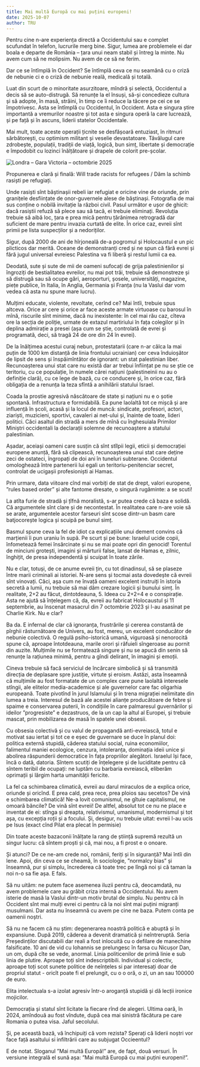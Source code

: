 ```yaml
---
title: Mai multă Europă cu mai puțini europeni!
date: 2025-10-07
author: TRU
---
```

Pentru cine n-are experiența directă a Occidentului sau e complet scufundat în telefon, lucrurile merg bine. Sigur, lumea are problemele ei dar boala e departe de România – țara unui neam stabil și întreg la minte. Nu avem cum să ne molipsim. Nu avem de ce să ne ferim.

Dar ce se întîmplă în Occident? Se întîmplă ceva ce nu seamănă cu o criză de nebunie ci e o criză de nebunie reală, medicală și totală.

Luat din scurt de o minoritate asurzitoare, mîndră și selectă, Occidentul a decis să se auto-distrugă. Să renunțe la el însuși, să-și concedieze cultura și să adopte, în masă, străini, în timp ce îi reduce la tăcere pe cei ce se împotrivesc. Asta se întîmplă cu Occidentul, în Occident. Asta e singura știre importantă a vremurilor noastre și tot asta e singura operă la care lucrează, și pe față și în ascuns, liderii statelor Occidentale.

Mai mult, toate aceste operații țicnite se desfășoară entuziast, în ritmuri sărbătorești, cu optimism militant și veselie devastatoare. Tăvălugul care zdrobește, populații, tradiții de viață, logică, bun simț, libertate și democrație  e împodobit cu lozinci înălțătoare și drapele de colorit pre-școlar.

![](/images/uploads/foto.jpg "Londra – Gara Victoria – octombrie 2025")

Propunerea e clară și finală: Will trade racists for refugees / Dăm la schimb rasiști pe refugiați.

Unde rasiști sînt băștinașii rebeli iar refugiat e oricine vine de oriunde, prin granițele desființate de onor-guvernele alese de băștinași. Fotografia de mai sus conține o nobilă invitație la război civil. Pasul următor e ușor de ghicit: dacă rasiștii refuză să plece sau să tacă, ei trebuie eliminați. Revoluția trebuie să aibă loc, țara e prea mică pentru țărănimea retrogradă dar suficient de mare pentru invazia curtată de elite. În orice caz, evreii sînt primii pe lista suspecților și a nedoriților.

Sigur, după 2000 de ani de hîrjoneală de-a pogromul și Holocaustul e un pic plicticos dar merită. Oceane de demonstranți cred și ne spun că fără evrei și fără jugul universal evreiesc Palestina va fi liberă și restul lumii ca ea.  

Deodată, sute și sute de mii de oameni sufocați de grija palestinienilor și îngroziți de bestialitatea evreilor, nu mai pot trăi, trebuie să demonstreze și să distrugă sau să ocupe gări, aeroporturi, șosele, universități, magazine, piețe publice, în Italia, în Anglia, Germania și Franța (nu la Vaslui dar vom vedea că asta nu spune mare lucru).

Mulțimi educate, violente, revoltate, cerînd ce? Mai întîi, trebuie spus altceva. Orice ar cere și orice ar face aceste armate virtuoase cu barosul în mînă, riscurile sînt minime, dacă nu inexistente: în cel mai rău caz, cîteva ore la secția de poliție, urmate de extazul martiriului în fața colegilor și în deplina admirație a presei (așa cum se știe, controlată de evrei și programată, deci, să tragă 24 de ore din 24 în evrei).

De la înălțimea acestui curaj nebun, protestatarii (care n-ar călca la mai puțin de 1000 km distanță de linia frontului ucrainian) cer ceva înduioșător de lipsit de sens și înspăimîntător de ignorant: un stat palestinian liber. Recunoașterea unui stat care nu există dar ar trebui înființat pe nu se știe ce teritoriu, cu ce populație, în numele cărei națiuni (palestineinii nu au o definiție clară), cu ce lege de bază, cu ce conducere și, în orice caz, fără obligația de a renunța la teza sfîntă a anihilării statului Israel.

Coada la prostie agresivă născătoare de state și națiuni nu e o șotie spontană. Infrastructura e formidabilă. Ea pune laolaltă tot ce mișcă și are influență în școli, acasă și la locul de muncă: sindicate, profesori, actori, ziariști, muzicieni, sportivi, cavaleri ai net-ului și, înainte de toate, lideri politici. Căci asaltul din stradă a mers de mînă cu înghesuiala Primilor Miniștri occidentali la declarații solemne de recunoaștere a statului palestinian.

Așadar, aceiași oameni care susțin că sînt stîlpii legii, eticii și democrației europene anunță, fără să clipească, recunoașterea unui stat care deține zeci de ostateci, îngropați de doi ani în tuneluri subterane. Occidentul omologhează între partenerii lui egali un teritoriu-penitenciar secret, controlat de ucigașii profesioniști ai Hamas.

Prin urmare, data viitoare cînd mai vorbiți de stat de drept, valori europene, ”rules based order” și alte fantome dresate, o singură rugăminte: a se scuti!

La atîta furie de stradă și țîfnă moralistă, s-ar putea crede că baza e solidă. Că argumentele sînt clare și de necontestat. În realitatea care n-are voie să se arate, argumentele acestor farseuri sînt scose dintr-un basm care batjocorește logica și scuipă pe bunul simț.

Basmul spune ceva la fel de idiot ca explicațiile unui dement convins că marțienii îi pun uraniu în supă. Pe scurt și pe bune: Israelul ucide copii, înfometează femei însărcinate și nu se mai poate opri din genocid! Torentul de minciuni grotești, imagini și mărturii false, lansat de Hamas e, zilnic, înghițit, de presa independentă și scuipat în toate zările.

Nu e clar, totuși, de ce anume evreii țin, cu tot dinadinsul, să se plaseze între marii criminali ai istoriei. N-are sens și tocmai asta dovedește că evreii sînt vinovați. Căci, așa cum ne învață oameni excelent instruiți în istoria secretă a lumii, nu trebuie să mai dăm crezare logicii și bunului simț. În realitate, 2+2 au făcut, dintotdeauna, 5. Ideea cu 2+2=4 e o conspirație. Asta ne ajută să înțelegem că, da, evreii au fabricat Holocaustul și 11 septembrie, au înscenat masacrul din 7 octombrie 2023 și l-au asasinat pe Charlie Kirk. Nu e clar?

Ba da. E infernal de clar că ignoranța, frustrările și cererea constantă de pîrghii răsturnătoare de Univers, au fost, mereu, un excelent conducător de nebunie colectivă. O regulă psiho-istorică umană, viguroasă și nenorocită spune că, aproape întotdeauna, marile orori și răfuieli sîngeroase au pornit din auzite. Mulțimile nu se formatează singure și nu se apucă din senin să renunțe la rațiunea minimă, pentru a gîndi delirant, în imagini și emoții.

Cineva trebuie să facă serviciul de încărcare simbolică și să transmită direcția de deplasare spre justiție, virtute și eroism. Astăzi, asta înseamnă că mulțimile au fost formatate de un complex care pune laolaltă interesele stîngii, ale elitelor media-academice și ale guvernelor care fac oligarhia europeană. Toate pivotînd în jurul Islamului și în trena migrației nelimitate din lumea a treia. Interesul de bază ale acestei alianțe producătoare de febre și spaime e conservarea puterii, în condițiile în care palmaresul guvernărilor și ideilor ”progresiste” e dezastruos, de la un cap la altul al Europei, și trebuie mascat, prin mobilizarea de masă în spatele unei obsesii.

Cu obsesia colectivă și cu valul de propagandă anti-evreiască, totul e motivat sau iertat și tot ce e eșec de guvernare se duce în planul doi: politica externă stupidă, căderea statului social, ruina economiilor, falimentul maniei ecologice, cenzura, intoleranța, dominația ideii unice și abolirea răspunderii democratice în fața propriilor alegători. Israelul își face, încă o dată, datoria. Sîntem scutiți de înțelegere și de luciditate pentru că sîntem teribil de ocupați: ne luptăm cu barbaria evreiască, eliberăm oprimații și lărgim harta umanității fericite.

La fel ca schimbarea climatică, evreii au darul miraculos de a explica orice, oriunde și oricînd. E prea cald, prea rece, prea ploios sau secetos? De vină e schimbarea climatică! Ne-a lovit comunismul, ne gîtuie capitalismul, ne omoară băncile? De vină sînt evreii! De altfel, absolut tot ce nu ne place e inventat de ei: stînga și dreapta, relativismul, umanismul, modernismul și tot așa, cu excepția roții și a focului. Și, desigur, nu trebuie uitat: evreii l-au ucis pe Isus (exact cînd Pilat era plecat în permisie)

Din toate aceste bazaconii înălțate la rang de știință supremă rezultă un singur lucru: că sîntem proști și că, mai nou, a fi prost e o onoare.

Și atunci? De ce ne-am crede noi, românii, feriți și în siguranță? Mai întîi din lene. Apoi, din ceva ce se cheamă, în sociologie, ”normalcy bias” și înseamnă, pur și simplu, încrederea că toate trec pe lîngă noi și că taman la noi n-o sa fie așa. E fals.

Să nu uităm: ne putem face asemenea iluzii pentru că, deocamdată, nu avem problemele care au grăbit criza internă a Occidentului. Nu avem isterie de masă la Vaslui dintr-un motiv brutal de simplu. Nu pentru că în Occident sînt mai mulți evrei ci pentru că la noi sînt mai puțini migranți musulmani. Dar asta nu înseamnă cu avem pe cine ne baza. Putem conta pe oamenii noștri.

Să nu ne facem că nu știm: degenerarea noastră politică e abuptă și în expansiune. După 2019, căderea a devenit dramatică și neîntreruptă. Seria Președinților discutabili dar reali a fost inlocuită cu o defilare de manechine falsificate. 10 ani de vid cu Iohannis se prelungesc în farsa cu Nicușor Dan, un om, după cîte se vede, anormal. Linia politicenilor de primă linie e sub linia de plutire. Aproape toți sînt indescriptibili. Individual și colectiv, aproape toți scot sunete politice de neînțeles si par interesați doar de propriul statut - oricît poate fi el prelungit, cu o o oră, o zi, un an sau 100000 de euro.

Elita intelectuala s-a izolat agresiv într-o aroganță stupidă și dă lecții ironice mojicilor.

Democrația și statul sînt licitate la fiecare rînd de alegeri. Ultima oară, în 2024, amîndouă au fost vîndute, după cea mai sinistră făcătura pe care Romania o putea visa. Jaful secolului.

Și, pe această bază, vă închipuiți că vom rezista? Sperați că liderii noștri vor face față asaltului si infiltrării care au subjugat Occieentul?

E de notat. Sloganul ”Mai multă Europă!” are, de fapt, două versuri. În versiune integrală el sună așa: ”Mai multă Europă cu mai puțini europeni!”.
